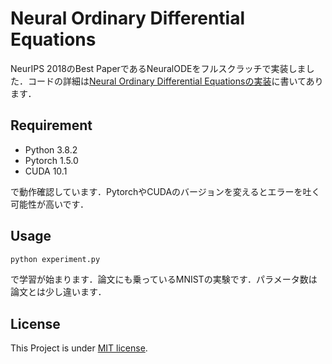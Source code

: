 # Neural Ordinary Differential Equations
NeurIPS 2018のBest PaperであるNeuralODEをフルスクラッチで実装しました．コードの詳細は[Neural Ordinary Differential Equationsの実装]()に書いてあります．

## Requirement
- Python 3.8.2
- Pytorch 1.5.0
- CUDA 10.1

で動作確認しています．PytorchやCUDAのバージョンを変えるとエラーを吐く可能性が高いです．

## Usage
```bash
python experiment.py
```
で学習が始まります．論文にも乗っているMNISTの実験です．パラメータ数は論文とは少し違います．

## License
This Project is under [MIT license](https://en.wikipedia.org/wiki/MIT_License).
